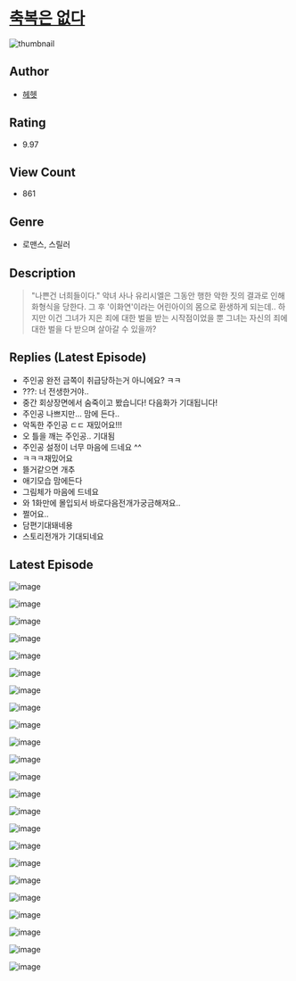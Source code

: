 # [축복은 없다](https://comic.naver.com/bestChallenge/list?titleId=810499)
![thumbnail](https://image-comic.pstatic.net/user_contents_data/challenge_comic/2023/05/23/336358/upload_7233170449398050865_480x623.jpeg)

## Author
- [헤헷](https://comic.naver.com/artistTitle?id=336358)

## Rating
- 9.97

## View Count
- 861

## Genre
- 로맨스, 스릴러

## Description
> "나쁜건 너희들이다." 악녀 사나 유리시엘은 그동안 행한 악한 짓의 결과로 인해 화형식을 당한다. 그 후 '이화연'이라는 어린아이의 몸으로 환생하게 되는데.. 하지만 이건 그녀가 지은 죄에 대한 벌을 받는 시작점이었을 뿐 그녀는 자신의 죄에 대한 벌을 다 받으며 살아갈 수 있을까?

## Replies (Latest Episode)
- 주인공 완전 금쪽이 취급당하는거 아니에요? ㅋㅋ
- ???: 너 전생한거야..
- 중간 회상장면에서 숨죽이고 봤습니다! 다음화가 기대됩니다!
- 주인공 나쁘지만... 맘에 든다..
- 악독한 주인공 ㄷㄷ 재밌어요!!!
- 오 틀을 깨는 주인공.. 기대됨
- 주인공 설정이 너무 마음에 드네요 ^^
- ㅋㅋㅋ재밌어요
- 뜰거같으면 개추
- 애기모습 맘에든다
- 그림체가 마음에 드네요
- 와 1화만에 몰입되서 바로다음전개가궁금해져요..
- 쩔어요..
- 담편기대돼네용
- 스토리전개가 기대되네요

## Latest Episode
![image](https://image-comic.pstatic.net/user_contents_data/challenge_comic/2023/05/23/336358/upload_3618467698934296884.jpeg)

![image](https://image-comic.pstatic.net/user_contents_data/challenge_comic/2023/05/23/336358/upload_4063708326241067319.jpeg)

![image](https://image-comic.pstatic.net/user_contents_data/challenge_comic/2023/05/23/336358/upload_3918474947654411108.jpeg)

![image](https://image-comic.pstatic.net/user_contents_data/challenge_comic/2023/05/23/336358/upload_4051322336209757233.jpeg)

![image](https://image-comic.pstatic.net/user_contents_data/challenge_comic/2023/05/23/336358/upload_3905856956525981753.jpeg)

![image](https://image-comic.pstatic.net/user_contents_data/challenge_comic/2023/05/23/336358/upload_3774355576283411257.jpeg)

![image](https://image-comic.pstatic.net/user_contents_data/challenge_comic/2023/05/23/336358/upload_7219944436193648944.jpeg)

![image](https://image-comic.pstatic.net/user_contents_data/challenge_comic/2023/05/23/336358/upload_7221348697927475511.jpeg)

![image](https://image-comic.pstatic.net/user_contents_data/challenge_comic/2023/05/23/336358/upload_3631698118126625633.jpeg)

![image](https://image-comic.pstatic.net/user_contents_data/challenge_comic/2023/05/23/336358/upload_3474589120673888051.jpeg)

![image](https://image-comic.pstatic.net/user_contents_data/challenge_comic/2023/05/23/336358/upload_7089337822170592304.jpeg)

![image](https://image-comic.pstatic.net/user_contents_data/challenge_comic/2023/05/23/336358/upload_3978424926560598064.jpeg)

![image](https://image-comic.pstatic.net/user_contents_data/challenge_comic/2023/05/23/336358/upload_4051095836864755046.jpeg)

![image](https://image-comic.pstatic.net/user_contents_data/challenge_comic/2023/05/23/336358/upload_7149801285911471205.jpeg)

![image](https://image-comic.pstatic.net/user_contents_data/challenge_comic/2023/05/23/336358/upload_3977350711521665330.jpeg)

![image](https://image-comic.pstatic.net/user_contents_data/challenge_comic/2023/05/23/336358/upload_3702633102148908597.jpeg)

![image](https://image-comic.pstatic.net/user_contents_data/challenge_comic/2023/05/23/336358/upload_3835154158434990438.jpeg)

![image](https://image-comic.pstatic.net/user_contents_data/challenge_comic/2023/05/23/336358/upload_7220223717113411682.jpeg)

![image](https://image-comic.pstatic.net/user_contents_data/challenge_comic/2023/05/23/336358/upload_4123380136503555428.jpeg)

![image](https://image-comic.pstatic.net/user_contents_data/challenge_comic/2023/05/23/336358/upload_3761744165092143669.jpeg)

![image](https://image-comic.pstatic.net/user_contents_data/challenge_comic/2023/05/23/336358/upload_3689684178707101028.jpeg)

![image](https://image-comic.pstatic.net/user_contents_data/challenge_comic/2023/05/23/336358/upload_7365695882218517042.jpeg)

![image](https://image-comic.pstatic.net/user_contents_data/challenge_comic/2023/05/23/336358/upload_7077469693646614577.jpeg)

